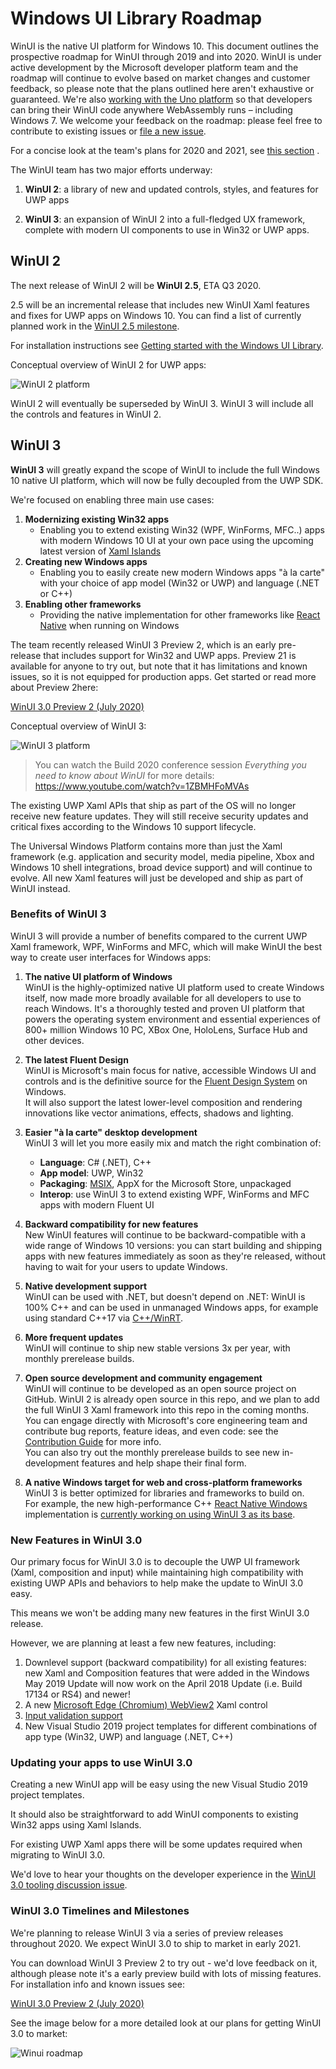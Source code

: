 # Windows UI Library Roadmap

WinUI is the native UI platform for Windows 10. This document outlines the prospective roadmap for WinUI through 2019 and into 2020. WinUI is under active development by the Microsoft developer platform team and the roadmap will continue to evolve based on market changes and customer feedback, so please note that the plans outlined here aren't exhaustive or guaranteed. We're also [working with the Uno platform](https://platform.uno/WinUI-on-Windows7-via-UnoPlatform/) so that developers can bring their WinUI code anywhere WebAssembly runs – including Windows 7. We welcome your feedback on the roadmap: please feel free to contribute to existing issues or [file a new issue](https://github.com/microsoft/microsoft-ui-xaml/issues).

For a concise look at the team's plans for 2020 and 2021, see [this section](#winui-30-timelines-and-milestones) .

The WinUI team has two major efforts underway:

1. **WinUI 2**: a library of new and updated controls, styles, and features for UWP apps

2. **WinUI 3**: an expansion of WinUI 2 into a full-fledged UX framework, complete with modern UI components to use in Win32 or UWP apps. 

## WinUI 2

The next release of WinUI 2 will be **WinUI 2.5**, ETA Q3 2020.

2.5 will be an incremental release that includes new WinUI Xaml features and fixes for UWP apps on Windows 10. You can find a list of currently planned work in the [WinUI 2.5 milestone](https://github.com/microsoft/microsoft-ui-xaml/milestone/10).

For installation instructions see [Getting started with the Windows UI Library](https://docs.microsoft.com/en-us/windows/apps/winui/winui2/getting-started).

Conceptual overview of WinUI 2 for UWP apps:

![WinUI 2 platform](roadmap_winui2.png)

WinUI 2 will eventually be superseded by WinUI 3. WinUI 3 will include all the controls and features in WinUI 2.

## WinUI 3

**WinUI 3** will greatly expand the scope of WinUI to include the full Windows 10 native UI platform, which will now be fully decoupled from the UWP SDK.

We're focused on enabling three main use cases:

1. **Modernizing existing Win32 apps**
    * Enabling you to extend existing Win32 (WPF, WinForms, MFC..) apps with modern Windows 10 UI at your own pace using the upcoming latest version of [Xaml Islands](https://docs.microsoft.com/windows/apps/desktop/modernize/xaml-islands)
2. **Creating new Windows apps**
    * Enabling you to easily create new modern Windows apps "à la carte" with your choice of app model (Win32 or UWP) and language (.NET or C++)
3. **Enabling other frameworks**
    * Providing the native implementation for other frameworks like [React Native](https://github.com/Microsoft/react-native-windows) when running on Windows

The team recently released WinUI 3 Preview 2, which is an early pre-release that includes support for Win32 and UWP apps. Preview 21 is available for anyone to try out, but note that it has limitations and known issues, so it is not equipped for production apps. Get started or read more about Preview 2here: 

[WinUI 3.0 Preview 2 (July 2020)](https://docs.microsoft.com/windows/apps/winui/winui3/)

Conceptual overview of WinUI 3:

![WinUI 3 platform](roadmap_winui3.png)

> You can watch the Build 2020 conference session *Everything you need to know about WinUI* for more details:
https://www.youtube.com/watch?v=1ZBMHFoMVAs

The existing UWP Xaml APIs that ship as part of the OS will no longer receive new feature updates. They will still receive security updates and critical fixes according to the Windows 10 support lifecycle.

The Universal Windows Platform contains more than just the Xaml framework (e.g. application and security model, media pipeline, Xbox and Windows 10 shell integrations, broad device support) and will continue to evolve. All new Xaml features will just be developed and ship as part of WinUI instead.

### Benefits of WinUI 3

WinUI 3 will provide a number of benefits compared to the current UWP Xaml framework, WPF, WinForms and MFC, which will make WinUI the best way to create user interfaces for Windows apps:

1. **The native UI platform of Windows**  
WinUI is the highly-optimized native UI platform used to create Windows itself, now made more broadly available for all developers to use to reach Windows. It's a thoroughly tested and proven UI platform that powers the operating system environment and essential experiences of 800+ million Windows 10 PC, XBox One, HoloLens, Surface Hub and other devices.

2. **The latest Fluent Design**  
WinUI is Microsoft's main focus for native, accessible Windows UI and controls and is the definitive source for the [Fluent Design System](https://www.microsoft.com/design/fluent/) on Windows.  
It will also support the latest lower-level composition and rendering innovations like vector animations, effects, shadows and lighting.

3. **Easier "à la carte" desktop development**  
WinUI 3 will let you more easily mix and match the right combination of:
    * **Language**: C# (.NET), C++
    * **App model**: UWP, Win32
    * **Packaging**: [MSIX](https://docs.microsoft.com/windows/msix/), AppX for the Microsoft Store, unpackaged  
    * **Interop**: use WinUI 3 to extend existing WPF, WinForms and MFC apps with modern Fluent UI

4. **Backward compatibility for new features**  
New WinUI features will continue to be backward-compatible with a wide range of Windows 10 versions: you can start building and shipping apps with new features immediately as soon as they're released, without having to wait for your users to update Windows.

5. **Native development support**  
WinUI can be used with .NET, but doesn't depend on .NET: WinUI is 100% C++ and can be used in unmanaged Windows apps, for example using standard C++17 via [C++/WinRT](https://docs.microsoft.com/windows/uwp/cpp-and-winrt-apis/).

6. **More frequent updates**  
WinUI will continue to ship new stable versions 3x per year, with monthly prerelease builds.

7. **Open source development and community engagement**  
WinUI will continue to be developed as an open source project on GitHub. WinUI 2 is already open source in this repo, and we plan to add the full WinUI 3 Xaml framework into this repo in the coming months.  
You can engage directly with Microsoft's core engineering team and contribute bug reports, feature ideas, and even code: see the [Contribution Guide](../CONTRIBUTING.md) for more info.  
You can also try out the monthly prerelease builds to see new in-development features and help shape their final form.  

8. **A native Windows target for web and cross-platform frameworks**  
WinUI 3 is better optimized for libraries and frameworks to build on.  
For example, the new high-performance C++ [React Native Windows](https://github.com/Microsoft/react-native-windows) implementation is [currently working on using WinUI 3 as its base](https://microsoft.github.io/react-native-windows/docs/next/winui3).

### New Features in WinUI 3.0

Our primary focus for WinUI 3.0 is to decouple the UWP UI framework (Xaml, composition and input) while maintaining high compatibility with existing UWP APIs and behaviors to help make the update to WinUI 3.0 easy.

This means we won't be adding many new features in the first WinUI 3.0 release.

However, we are planning at least a few new features, including:

1. Downlevel support (backward compatibility) for all existing features: new Xaml and Composition features that were added in the Windows May 2019 Update will now work on the April 2018 Update (i.e. Build 17134 or RS4) and newer!
2. A new [Microsoft Edge (Chromium) WebView2](https://docs.microsoft.com/microsoft-edge/hosting/webview2) Xaml control
3. [Input validation support](https://github.com/microsoft/microsoft-ui-xaml/issues/179)
4. New Visual Studio 2019 project templates for different combinations of app type (Win32, UWP) and language (.NET, C++)

### Updating your apps to use WinUI 3.0

Creating a new WinUI app will be easy using the new Visual Studio 2019 project templates.

It should also be straightforward to add WinUI components to existing Win32 apps using Xaml Islands.

For existing UWP Xaml apps there will be some updates required when migrating to WinUI 3.0.

We'd love to hear your thoughts on the developer experience in the [WinUI 3.0 tooling discussion issue](https://github.com/microsoft/microsoft-ui-xaml/issues/1045).

### WinUI 3.0 Timelines and Milestones

We're planning to release WinUI 3 via a series of preview releases throughout 2020. We expect WinUI 3.0 to ship to market in early 2021. 

You can download WinUI 3 Preview 2 to try out - we'd love feedback on it, although please note it's a early preview build with lots of missing features. For installation info and known issues see:

[WinUI 3.0 Preview 2 (July 2020)](https://docs.microsoft.com/windows/apps/winui/winui3/)

See the image below for a more detailed look at our plans for getting WinUI 3.0 to market: 

![Winui roadmap](images/WinUI-Roadmap-Aug2020.jpg)


